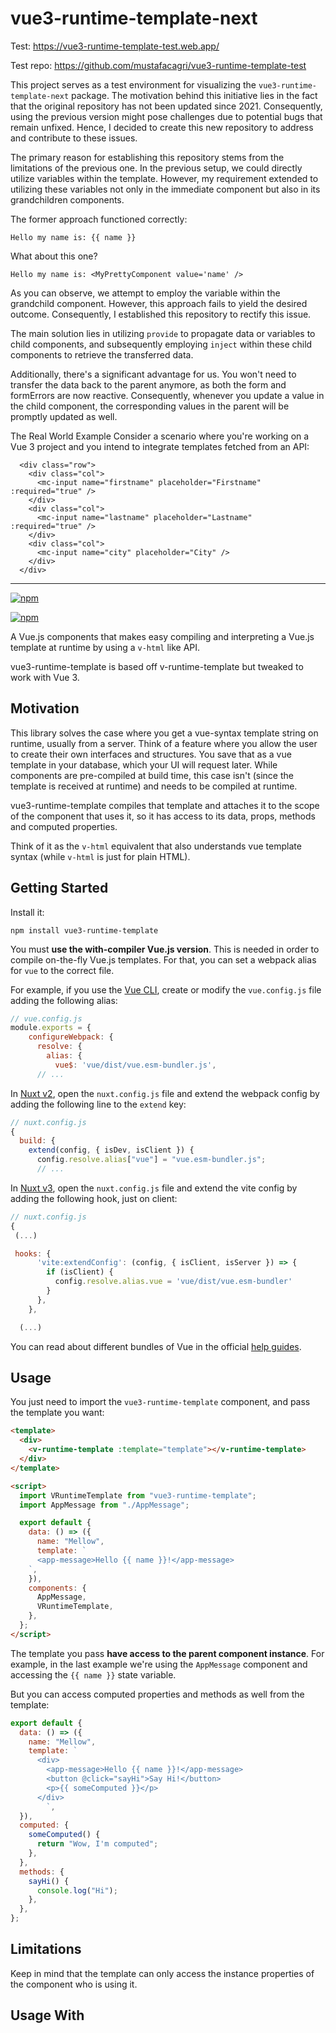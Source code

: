 # vue3-runtime-template-next

Test: https://vue3-runtime-template-test.web.app/

Test repo: https://github.com/mustafacagri/vue3-runtime-template-test

This project serves as a test environment for visualizing the `vue3-runtime-template-next` package. The motivation behind this initiative lies in the fact that the original repository has not been updated since 2021. Consequently, using the previous version might pose challenges due to potential bugs that remain unfixed. Hence, I decided to create this new repository to address and contribute to these issues.

The primary reason for establishing this repository stems from the limitations of the previous one. In the previous setup, we could directly utilize variables within the template. However, my requirement extended to utilizing these variables not only in the immediate component but also in its grandchildren components.

The former approach functioned correctly:

`Hello my name is: {{ name }}`

What about this one?

`Hello my name is: <MyPrettyComponent value='name' />`

As you can observe, we attempt to employ the variable within the grandchild component. However, this approach fails to yield the desired outcome. Consequently, I established this repository to rectify this issue.

The main solution lies in utilizing `provide` to propagate data or variables to child components, and subsequently employing `inject` within these child components to retrieve the transferred data.

Additionally, there's a significant advantage for us. You won't need to transfer the data back to the parent anymore, as both the form and formErrors are now reactive. Consequently, whenever you update a value in the child component, the corresponding values in the parent will be promptly updated as well.

The Real World Example
Consider a scenario where you're working on a Vue 3 project and you intend to integrate templates fetched from an API:

```
  <div class="row">
    <div class="col">
      <mc-input name="firstname" placeholder="Firstname" :required="true" />
    </div>
    <div class="col">
      <mc-input name="lastname" placeholder="Lastname" :required="true" />
    </div>
    <div class="col">
      <mc-input name="city" placeholder="City" />
    </div>
  </div>
```

---

[![npm](https://img.shields.io/npm/v/vue3-runtime-template-next.svg)](https://www.npmjs.com/package/vue3-runtime-template-next)

[![npm](https://img.shields.io/npm/dm/vue3-runtime-template-next.svg)](https://www.npmjs.com/package/vue3-runtime-template-next)

A Vue.js components that makes easy compiling and interpreting a Vue.js template at runtime by using a `v-html` like API.

vue3-runtime-template is based off v-runtime-template but tweaked to work with Vue 3.

## Motivation

This library solves the case where you get a vue-syntax template string on runtime, usually from a server. Think of a feature where you allow the user to create their own interfaces and structures. You save that as a vue template in your database, which your UI will request later. While components are pre-compiled at build time, this case isn't (since the template is received at runtime) and needs to be compiled at runtime.

vue3-runtime-template compiles that template and attaches it to the scope of the component that uses it, so it has access to its data, props, methods and computed properties.

Think of it as the `v-html` equivalent that also understands vue template syntax (while `v-html` is just for plain HTML).

## Getting Started

Install it:

```
npm install vue3-runtime-template
```

You must **use the with-compiler Vue.js version**. This is needed in order to compile on-the-fly Vue.js templates. For that, you can set a webpack alias for `vue` to the correct file.

For example, if you use the [Vue CLI](https://github.com/vuejs/vue-cli), create or modify the `vue.config.js` file adding the following alias:

```js
// vue.config.js
module.exports = {
    configureWebpack: {
      resolve: {
        alias: {
          vue$: 'vue/dist/vue.esm-bundler.js',
      // ...
```

In [Nuxt v2](http://nuxtjs.org/), open the `nuxt.config.js` file and extend the webpack config by adding the following line to the `extend` key:

```js
// nuxt.config.js
{
  build: {
    extend(config, { isDev, isClient }) {
      config.resolve.alias["vue"] = "vue.esm-bundler.js";
      // ...
```

In [Nuxt v3](https://v3.nuxtjs.org/), open the `nuxt.config.js` file and extend the vite config by adding the following hook, just on client:

```js
// nuxt.config.js
{
 (...)

 hooks: {
      'vite:extendConfig': (config, { isClient, isServer }) => {
        if (isClient) {
          config.resolve.alias.vue = 'vue/dist/vue.esm-bundler'
        }
      },
    },

  (...)
```

You can read about different bundles of Vue in the official [help guides](https://v3.vuejs.org/guide/installation.html#with-a-bundler).

## Usage

You just need to import the `vue3-runtime-template` component, and pass the template you want:

```html
<template>
  <div>
    <v-runtime-template :template="template"></v-runtime-template>
  </div>
</template>

<script>
  import VRuntimeTemplate from "vue3-runtime-template";
  import AppMessage from "./AppMessage";

  export default {
    data: () => ({
      name: "Mellow",
      template: `
      <app-message>Hello {{ name }}!</app-message>
    `,
    }),
    components: {
      AppMessage,
      VRuntimeTemplate,
    },
  };
</script>
```

The template you pass **have access to the parent component instance**. For example, in the last example we're using the `AppMessage` component and accessing the `{{ name }}` state variable.

But you can access computed properties and methods as well from the template:

```js
export default {
  data: () => ({
    name: "Mellow",
    template: `
      <div>
        <app-message>Hello {{ name }}!</app-message>
        <button @click="sayHi">Say Hi!</button>
        <p>{{ someComputed }}</p>
      </div>
		`,
  }),
  computed: {
    someComputed() {
      return "Wow, I'm computed";
    },
  },
  methods: {
    sayHi() {
      console.log("Hi");
    },
  },
};
```

## Limitations

Keep in mind that the template can only access the instance properties of the component who is using it.

## Usage With <script setup>

If you encounter a situation where you need to pass additional properties to the template when using `<v-runtime-template>`, you can leverage the `templateProps` property. This workaround is not explicitly mentioned in the official documentation.

Here's an example of how you can use it:

```
<template>
  <div>
    <h1>Product</h1>
    <v-runtime-template
      :template="productContent"
      :template-props="templateProps"
    ></v-runtime-template>
  </div>
</template>

<script setup lang="ts">
import { ref } from 'vue'
import VRuntimeTemplate from 'vue3-runtime-template'

const thing = ref('pineapple pizza')
const templateProps = {
  thing,
}
const productContent = '<p>You can now buy a new <strong>{{ thing }}</strong> from us!</p>'
</script>
```

## Using Custom Components with vue3-runtime-template

If you have custom components, such as `YourComponent`, and you're using `vue3-runtime-template` in your Vue 3 application, follow these steps to seamlessly integrate them:

### Register YourComponent

In your main entry file, typically `main.js` or `main.ts`, ensure that your custom component, like `YourComponent`, is registered globally using `app.component`. For example:

```
import { createApp } from 'vue';
import { YourComponent } from '@/components/YourComponent.vue';
import App from './App.vue';

const app = createApp(App);

app.component('YourComponent', YourComponent);

app.mount('#app');
```

Replace `YourComponent` with the actual name of your component.

### Include YourComponent in vue3-runtime-template:

Utilize `vue3-runtime-template` to dynamically render templates, including your custom component. Here's an example:

```
<template>
  <div>
    <!-- VRuntimeTemplate with YourComponent -->
    <VRuntimeTemplate
      :template="yourTemplateString"
      :templateProps="{
        YourComponent
      }"
    />
  </div>
</template>

<script setup>
  // No need to import YourComponent here, as it's registered globally
  const yourTemplateString = '<YourComponent />';
</script>
```

## Comparison

### vue3-runtime-template VS v-html

_TL;DR: If you need to interpret only HTML, use `v-html`. Use this library otherwise._

They both have the same goal: to interpret and attach a piece of structure to a scope at runtime. The difference is, `[v-html](https://vuejs.org/v2/api/#v-html)` doesn't understand vue template syntax, but only HTML. So, while this code works:

```html
<template>
	<div v-html="template"></div>
</template>

<script>
export default {
  data: () => ({
    template: `
      <a href="/mike-page">Go to Mike page</a>
    `
```

the following wouldn't since it uses the custom `router-link` component:

```html
<router-link to="mike-page">Go to Mike page</router-link>
```

But you can use vue3-runtime-template, which uses basically the same API than v-html:

```html
<template>
	<vue3-runtime-template :template="template"></vue3-runtime-template>
</template>

<script>
export default {
  data: () => ({
    template: `
      <router-link to="mike-page">Go to Mike page</router-link>
    `
```

### vue3-runtime-template VS dynamic components (`<component>`)

Dynamic components have somewhat different goal: to render a component dynamically by binding it to the `is` prop. Although, these components are usually pre-compiled. However, the goal of vue3-runtime-template can be achieved just by using the component options object form of dynamic components.

In fact, vue3-runtime-template uses that under the hood (in the render function form) along with other common tasks to achieve its goal.
